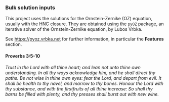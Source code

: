 ### Bulk solution inputs

This project uses the solutions for the Ornstein-Zernike (OZ) equation, usually with the HNC closure.
They are obtained using the `pyOZ` package, an iterative solver of the Ornstein-Zernike equation, by Lubos Vrbka.
    
See https://pyoz.vrbka.net for further information, in particular the __Features__ section.



#### Proverbs 3:5-10

_Trust in the Lord with all thine heart; and lean not unto thine own understanding. In all thy ways acknowledge him, and he shall direct thy paths. Be not wise in thine own eyes: fear the Lord, and depart from evil. It shall be health to thy navel, and marrow to thy bones. Honour the Lord with thy substance, and with the firstfruits of all thine increase: So shall thy barns be filled with plenty, and thy presses shall burst out with new wine._
